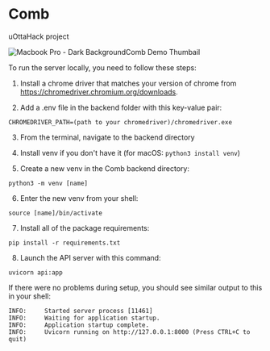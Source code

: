# Comb
uOttaHack project

![Macbook Pro - Dark BackgroundComb Demo Thumbail](https://github.com/aryangupta2/Comb/assets/74326240/7100285b-387a-4205-bf7f-8cdf7d0140a1)


To run the server locally, you need to follow these steps:
1. Install a chrome driver that matches your version of chrome from https://chromedriver.chromium.org/downloads.

2. Add a .env file in the backend folder with this key-value pair:

`CHROMEDRIVER_PATH=(path to your chromedriver)/chromedriver.exe`

3. From the terminal, navigate to the backend directory

4. Install venv if you don't have it (for macOS: `python3 install venv`)

5. Create a new venv in the Comb backend directory:

`python3 -m venv [name]`

6. Enter the new venv from your shell:

`source [name]/bin/activate`

7. Install all of the package requirements:

`pip install -r requirements.txt`

8. Launch the API server with this command:

`uvicorn api:app`

If there were no problems during setup, you should see similar output to this in your shell:
```
INFO:     Started server process [11461]
INFO:     Waiting for application startup.
INFO:     Application startup complete.
INFO:     Uvicorn running on http://127.0.0.1:8000 (Press CTRL+C to quit)
```
